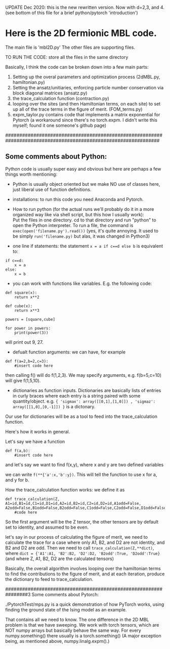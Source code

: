 UPDATE Dec 2020: this is the new rewritten version.   Now with d=2,3, and 4. 
(see bottom of this file for a brief python/pytorch 'introduction')

# Here is the 2D fermionic MBL code. 

The main file is 'mbl2D.py'   The other files are supporting files.

TO RUN THE CODE: store all the files in the same directory 

Basically, I think the code can be broken down into a few main parts:

1. Setting up the overal parameters and optimization process (2dMBL.py, hamiltonian.py)
2. Setting the ansatz/unitiaries, enforcing particle number conservation via block diagonal matrices (ansatz.py)
3. the trace_calculation function (contraction.py)
4. looping over the sites (and then Hamiltonian terms, on each site) to set up all of the trace terms in the figure of merit. (FOM_terms.py)
5. expm_taylor.py contains code that implements a matrix exponential for Pytorch (a workaround since there's no torch.expm.  I didn't write this myself; found it one someone's github page)


###############################################################################################################
## Some comments about Python:
Python code is usually super easy and obvious but here are perhaps a few things worth mentioning:

 - Python is usually object oriented but we make NO use of classes here, just liberal use of function definitions.

 - installations: to run this code you need Anaconda and Pytorch.

 - How to run python (for the actual runs we'll probably do it in a more organized way like via shell script, but this how I usually work):  
Put the files in one directory.  cd to that directory and run "python" to open the Python interpreter. To run a file, the command is ```exec(open('filename.py').read())```   (yes, it's quite annoying.  It used to be simply ```run('filename.py)``` but alas, it was changed in Python3)

 - one line if statements: the statement ```x = a if c==d else b``` is equivalent to:
```
if c==d:
    x = a
else:
    x = b
```
 - you can work with functions like variables.  E.g. the following code:
```
def square(x):
    return x**2
  
def cube(x):
    return x**3
  
powers = [square,cube]

for power in powers:
    print(power(3))
```
will print out 9, 27.

 - defualt function arguments: we can have, for example
```
def f(a=2,b=2,c=3):
    #insert code here
```	

then calling f() will do f(1,2,3). We may specify arguments, e.g. f(b=5,c=10) will give f(1,5,10).   		

 - dictionaries as function inputs.
Dictionaries are basically lists of entries in curly braces where each entry is a string paired with some quantity/object.
e.g. ```{ 'sigmax': array([[0,1],[1,0]]) , 'sigmaz': array([[1,0],[0,-1]]) }``` is a dictonary. 

Our use for dictionaries will be as a tool to feed into the trace_calculation function.

Here's how it works in general.

Let's say we have a function 
```
def f(a,b):
    #insert code here
```
and let's say we want to find f(x,y), where x and y are two defined variables

we can write ```f(**{'a':x,'b':y})```.  This will tell the function to use x for a, and y for b.

How the trace_calculation function works:  we define it as
```
def trace_calculation(Z, A1=id,B1=id,C1=id,D1=id,A2=id,B2=id,C2=id,D2=id,A1odd=False,
A2odd=False,B1odd=False,B2odd=False,C1odd=False,C2odd=False,D1odd=False,D2odd=False):
    #code here    
```
So the first argument will be  the Z tensor, the other tensors are by default set to identity, and assumed to be even.

let's say in our process of calculating the figure of merit, we need to calculate the trace for a case where only A1, B2, and D2 are not identity, and B2 and D2 are odd.  Then we need to call ```trace_calculation(Z,**dict)```, where ```dict = {'A1':A1, 'B2':B2, 'D2':D2, 'B2odd':True, 'D2odd':True}```
(and where Z, A1, B2, D2 are the calculated tensors)


Basically, the overall algorithm involves looping over the hamiltonian terms to find the contributions to the figure of merit, and at each iteration, produce the dictionary to feed to trace_calculation.


################################################################3
Some comments about Pytorch:

./PytorchTest/mps.py is a quick demonstration of how PyTorch works, using finding the ground state of the Ising model as an example.

That contains all we need to know.  The one difference in the 2D MBL problem is that we have sweeping.
We work with torch tensors, which are NOT numpy arrays but basically behave the same way.  For every numpy.something() there usually is a torch.something()
(A major exception being, as mentioned above, numpy.linalg.expm().)

	
	












